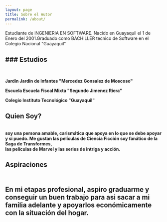 ```yaml
---
layout: page
title: Sobre el Autor
permalink: /about/
---
```


Estudiante de iNGENIERIA EN SOFTWARE. Nacido en Guayaquil el 1 de Enero del 2001.Graduado como BACHILLER tecnico de Software en el Colegio Nacional "Guayaquil" <b>
<h2> ### Estudios</h2> <br>
 
**Jardín** Jardin de Infantes "Mercedez Gonsalez de Moscoso" <br>
 
 **Escuela** Escuela Fiscal Mixta "Segundo Jimenez Riera" <br>
 
**Colegio** Instituto Tecnológico "Guayaquil" <br>

<h2>  Quien Soy? </h2> <br>
 soy una persona amable, carismática que apoya en lo que se debe apoyar y si puedo. Me gustan las películas de Ciencia Ficción soy fanático de la Saga de Transformes,<br> las películas de Marvel y las series de intriga y acción. <br>
<h2>  Aspiraciones <h2>  <br>  
 En mi etapas profesional, aspiro graduarme y conseguir un buen trabajo para asi sacar a mi familia adelante y apoyarlos económicamente con la situación del hogar.
